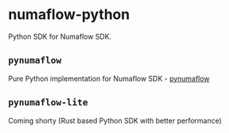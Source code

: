 # numaflow-python

Python SDK for Numaflow SDK.

## `pynumaflow`
Pure Python implementation for Numaflow SDK - [pynumaflow](packages/pynumaflow/README.md)

## `pynumaflow-lite`

Coming shorty (Rust based Python SDK with better performance)
